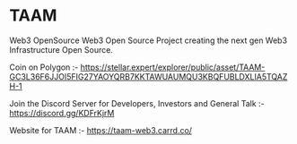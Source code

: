 # TAAM
Web3 OpenSource
Web3 Open Source Project creating the next gen Web3 Infrastructure Open Source. 

Coin on Polygon :- https://stellar.expert/explorer/public/asset/TAAM-GC3L36F6JJOI5FIG27YAOYQRB7KKTAWUAUMQU3KBQFUBLDXLIA5TQAZH-1

Join the Discord Server for Developers, Investors and General Talk :- https://discord.gg/KDFrKjrM

Website for TAAM :- https://taam-web3.carrd.co/


